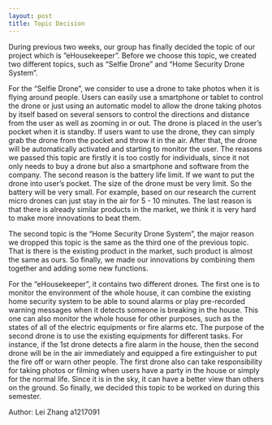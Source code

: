 ```yaml
---
layout: post
title: Topic Decision
---
```


During previous two weeks, our group has finally decided the topic of our project which is ”eHousekeeper”. Before we choose this topic, we created two different topics, such as “Selfie Drone” and “Home Security Drone System”. 

For the “Selfie Drone”, we consider to use a drone to take photos when it is flying around people. Users can easily use a smartphone or tablet to control the drone or just using an automatic model to allow the drone taking photos by itself based on several sensors to control the directions and distance from the user as well as zooming in or out. The drone is placed in the user’s pocket when it is standby. If users want to use the drone, they can simply grab the drone from the pocket and throw it in the air. After that, the drone will be automatically activated and starting to monitor the user. The reasons we passed this topic are firstly it is too costly for individuals, since it not only needs to buy a drone but also a smartphone and software from the company. The second reason is the battery life limit. If we want to put the drone into user’s pocket. The size of the drone must be very limit. So the battery will be very small. For example, based on our research the current micro drones can just stay in the air for 5 - 10 minutes. The last reason is that there is already similar products in the market, we think it is very hard to make more innovations to beat them. 

The second topic is the “Home Security Drone System”, the major reason we dropped this topic is the same as the third one of the previous topic. That is there is the existing product in the market, such product is almost the same as ours. So finally, we made our innovations by combining them together and adding some new functions. 

For the “eHousekeeper”, it contains two different drones. The first one is to monitor the environment of the whole house, it can combine the existing home security system to be able to sound alarms or play pre-recorded warning messages when it detects someone is breaking in the house. This one can also monitor the whole house for other purposes, such as the states of all of the electric equipments or fire alarms etc. The purpose of the second drone is to use the existing equipments for different tasks. For instance, if the 1st drone detects a fire alarm in the house, then the second drone will be in the air immediately and equipped a fire extinguisher to put the fire off or warn other people. The first drone also can take responsibility for taking photos or filming when users have a party in the house or simply for the normal life. Since it is in the sky, it can have a better view than others on the ground. So finally, we decided this topic to be worked on during this semester.

Author: Lei Zhang a1217091
